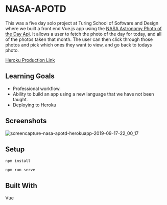 # NASA-APOTD

This was a five day solo project at Turing School of Software and Design where we built a front end Vue.js app using the [NASA Astronomy Photo of the Day Api](https://api.nasa.gov/index.html#apply-for-an-api-key). It allows a user to fetch the photo of the day for today, and all of the photos taken that month. The user can then click through those photos and pick which ones they want to view, and go back to todays photo.

[Heroku Production Link](https://nasa-apotd.herokuapp.com/)

## Learning Goals

- Professional workflow.
- Ability to build an app using a new language that we have not been taught.
- Deploying to Heroku

## Screenshots

![screencapture-nasa-apotd-herokuapp-2019-09-17-22_00_17](https://user-images.githubusercontent.com/43159025/65111016-9a170600-d997-11e9-9c0a-f287b6712266.png)


## Setup

```
npm install
```

```
npm run serve
```

## Built With 

Vue
